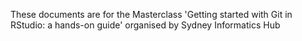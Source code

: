 These documents are for the Masterclass 'Getting started with Git in RStudio: a hands-on guide' organised by Sydney Informatics Hub

